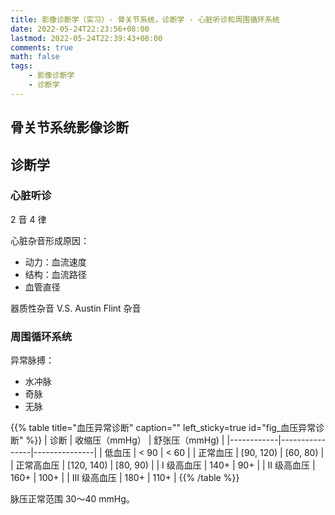 ```yaml
---
title: 影像诊断学（实习）- 骨关节系统，诊断学 - 心脏听诊和周围循环系统
date: 2022-05-24T22:23:56+08:00
lastmod: 2022-05-24T22:39:43+08:00
comments: true
math: false
tags:
    - 影像诊断学
    - 诊断学
---
```


## 骨关节系统影像诊断

## 诊断学

### 心脏听诊

2 音 4 律

心脏杂音形成原因：

- 动力：血流速度
- 结构：血流路径
- 血管直径

器质性杂音 V.S. Austin Flint 杂音

### 周围循环系统

异常脉搏：

- 水冲脉
- 奇脉
- 无脉

{{% table title="血压异常诊断" caption="" left_sticky=true id="fig_血压异常诊断" %}}
| 诊断       | 收缩压（mmHg） | 舒张压（mmHg) |
|------------|----------------|---------------|
| 低血压     | \< 90          | \< 60         |
| 正常血压   | [90, 120)      | [60, 80)      |
| 正常高血压 | [120, 140)     | [80, 90)      |
| Ⅰ 级高血压 | 140+           | 90+           |
| Ⅱ 级高血压 | 160+           | 100+          |
| Ⅲ 级高血压 | 180+           | 110+          |
{{% /table %}}

脉压正常范围 30～40 mmHg。
